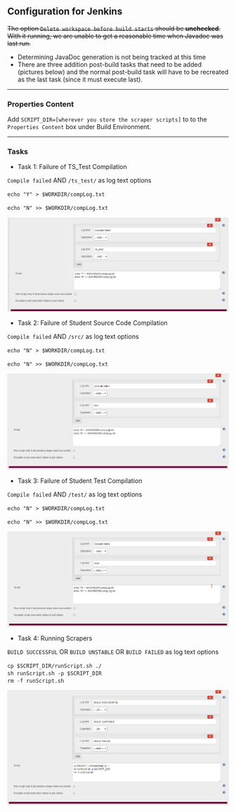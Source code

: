 ## Configuration for Jenkins

~~The option `Delete workspace before build starts` should be **unchecked**.  With it running, we are unable to get a reasonable time when Javadoc was last run.~~
 * Determining JavaDoc generation is not being tracked at this time
 * There are three addition post-build tasks that need to be added (pictures below) and the normal post-build task will have to be recreated as the last task (since it must execute last).

___

### Properties Content

Add `SCRIPT_DIR=[wherever you store the scraper scripts]` to to the `Properties Content` box under Build Environment.

___

### Tasks

 * Task 1: Failure of TS_Test Compilation

`Compile failed` AND `/ts_test/` as log text options

`echo "Y" > $WORKDIR/compLog.txt`

`echo "N" >> $WORKDIR/compLog.txt`

![alt text](ts_test_fail.png "Alt text; lorem ipsum")

   * Task 2: Failure of Student Source Code Compilation

`Compile failed` AND `/src/` as log text options

`echo "N" > $WORKDIR/compLog.txt`

`echo "N" >> $WORKDIR/compLog.txt`

![alt text](st_src_fail.png "Alt text; lorem ipsum")

   * Task 3: Failure of Student Test Compilation

`Compile failed` AND `/test/` as log text options

`echo "N" > $WORKDIR/compLog.txt`

`echo "N" >> $WORKDIR/compLog.txt`

![alt text](st_test_fail.png "Alt text; lorem ipsum")

   * Task 4: Running Scrapers

`BUILD SUCCESSFUL` OR `BUILD UNSTABLE` OR `BUILD FAILED` as log text options

`cp $SCRIPT_DIR/runScript.sh ./`    
`sh runScript.sh -p $SCRIPT_DIR`    
`rm -f runScript.sh`    

![alt text](scraper.png "Alt text; lorem ipsum")

